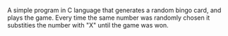 A simple program in C language that generates a random bingo card, and plays the game. 
Every time the same number was randomly chosen it substities the number with "X" until the game was won. 

